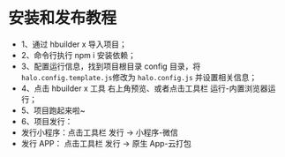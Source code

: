 # 安装和发布教程

- 1、通过 hbuilder x 导入项目；
- 2、命令行执行 npm i 安装依赖；
- 3、配置运行信息，找到项目根目录 config 目录，将`halo.config.template.js`修改为 `halo.config.js` 并设置相关信息；
- 4、点击 hbuilder x 工具 右上角预览、或者点击工具栏 运行-内置浏览器运行；
- 5、项目跑起来啦~
- 6、项目发行：
- 发行小程序：点击工具栏 发行 -> 小程序-微信
- 发行 APP： 点击工具栏 发行 -> 原生 App-云打包
